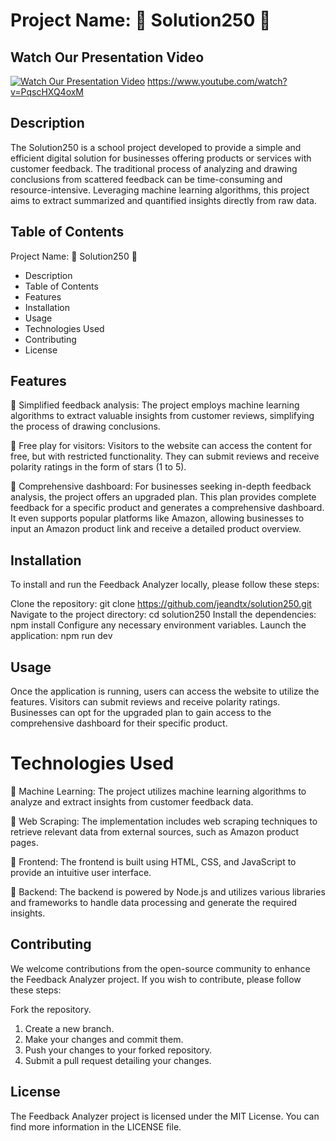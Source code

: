 # Project Name: 🌟 Solution250 🌟

## Watch Our Presentation Video

[![Watch Our Presentation Video](https://img.youtube.com/vi/PqscHXQ4oxM/0.jpg)](https://youtu.be/PqscHXQ4oxM)
https://www.youtube.com/watch?v=PqscHXQ4oxM
## Description

The Solution250 is a school project developed to provide a simple and efficient digital solution for businesses offering products or services with customer feedback. The traditional process of analyzing and drawing conclusions from scattered feedback can be time-consuming and resource-intensive. Leveraging machine learning algorithms, this project aims to extract summarized and quantified insights directly from raw data.

## Table of Contents

Project Name: 🌟 Solution250 🌟

-   Description
-   Table of Contents
-   Features
-   Installation
-   Usage
-   Technologies Used
-   Contributing
-   License

## Features

🌟 Simplified feedback analysis: The project employs machine learning algorithms to extract valuable insights from customer reviews, simplifying the process of drawing conclusions.

🌟 Free play for visitors: Visitors to the website can access the content for free, but with restricted functionality. They can submit reviews and receive polarity ratings in the form of stars (1 to 5).

🌟 Comprehensive dashboard: For businesses seeking in-depth feedback analysis, the project offers an upgraded plan. This plan provides complete feedback for a specific product and generates a comprehensive dashboard. It even supports popular platforms like Amazon, allowing businesses to input an Amazon product link and receive a detailed product overview.

## Installation

To install and run the Feedback Analyzer locally, please follow these steps:

Clone the repository: git clone https://github.com/jeandtx/solution250.git
Navigate to the project directory: cd solution250
Install the dependencies: npm install
Configure any necessary environment variables.
Launch the application: npm run dev

## Usage

Once the application is running, users can access the website to utilize the features. Visitors can submit reviews and receive polarity ratings. Businesses can opt for the upgraded plan to gain access to the comprehensive dashboard for their specific product.

# Technologies Used

🔧 Machine Learning: The project utilizes machine learning algorithms to analyze and extract insights from customer feedback data.

🔧 Web Scraping: The implementation includes web scraping techniques to retrieve relevant data from external sources, such as Amazon product pages.

🔧 Frontend: The frontend is built using HTML, CSS, and JavaScript to provide an intuitive user interface.

🔧 Backend: The backend is powered by Node.js and utilizes various libraries and frameworks to handle data processing and generate the required insights.

## Contributing

We welcome contributions from the open-source community to enhance the Feedback Analyzer project. If you wish to contribute, please follow these steps:

Fork the repository.

1. Create a new branch.
2. Make your changes and commit them.
3. Push your changes to your forked repository.
4. Submit a pull request detailing your changes.

## License

The Feedback Analyzer project is licensed under the MIT License. You can find more information in the LICENSE file.
